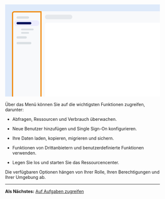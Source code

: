 ![Beispiel für die Position des Menüs auf dem Bildschirm.](Images/yfz1720902842214.png)

Über das Menü können Sie auf die wichtigsten Funktionen zugreifen, darunter:

-   Abfragen, Ressourcen und Verbrauch überwachen.

-   Neue Benutzer hinzufügen und Single Sign-On konfigurieren.

-   Ihre Daten laden, kopieren, migrieren und sichern.

-   Funktionen von Drittanbietern und benutzerdefinierte Funktionen verwenden.

-   Legen Sie los und starten Sie das Ressourcencenter.

Die verfügbaren Optionen hängen von Ihrer Rolle, Ihren Berechtigungen und Ihrer Umgebung ab.

------------------------------------------------------------------------

**Als Nächstes:** [Auf Aufgaben zugreifen](njy1721168384549.md)
